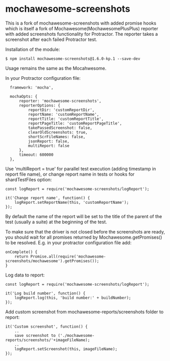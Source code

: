 # mochawesome-screenshots
This is a fork of mochawesome-screenshots with added promise hooks which is itself a fork of
 Mochawesome(MochawesomePlusPlus) reporter with added screenshots functionality for Protractor.
 The reporter takes a screenshot after each failed Protractor test.

Installation of the module:
```
$ npm install mochawesome-screenshots@1.6.0-kp.1 --save-dev
```

Usage remains the same as the Mocahwesome.

In your Protractor configuration file:
```
  framework: 'mocha',

  mochaOpts: {
      reporter: 'mochawesome-screenshots',
      reporterOptions: {
          reportDir: 'customReportDir',
          reportName: 'customReportName',
          reportTitle: 'customReportTitle',
          reportPageTitle: 'customReportPageTitle',
          takePassedScreenshot: false,
          clearOldScreenshots: true,
          shortScrFileNames: false,
          jsonReport: false,
          multiReport: false
      },
      timeout: 600000
  },
```

Use 'multiReport = true' for parallel test execution (adding timestamp in report file name),
 or change report name in tests or hooks for shardTestFiles option:

    const logReport = require('mochawesome-screenshots/logReport');
        
    it('Change report name', function() {
        logReport.setReportName(this, 'customReportName');
    });

By default the name of the report will be set to the title of the parent of the test (usually
 a suite) at the beginning of the test.

To make sure that the driver is not closed before the screenshots are ready, you should
wait for all promises returned by Mochawesome.getPromises() to be resolved. E.g. in your
protractor configuration file add:

    onComplete() {
        return Promise.all(require('mochawesome-screenshots/mochawesome').getPromises());
    }

Log data to report:

    const logReport = require('mochawesome-screenshots/logReport');

    it('Log build number', function() {
        logReport.log(this, 'build number:' + buildNumber);
    });

Add custom screenshot from mochawesome-reports/screenshots folder to report:

    it('Custom screenshot', function() {
        ..
        save screenshot to ('./mochawesome-reports/screenshots/'+imageFileName);
        ..
        logReport.setScreenshot(this, imageFileName);
    });